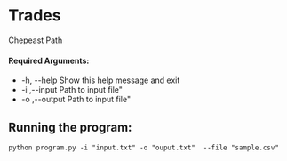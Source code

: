 # Trades

Chepeast Path

#### Required Arguments:
  - -h, --help     Show this help message and exit
  - -i ,--input      Path to input file"
  - -o ,--output     Path to input file"


## Running the program:
``` python program.py -i "input.txt" -o "ouput.txt"  --file "sample.csv" ```

